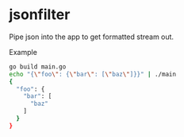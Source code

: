 jsonfilter
==================

Pipe json into the app to get formatted stream out.

Example
```bash
go build main.go
echo "{\"foo\": {\"bar\": [\"baz\"]}}" | ./main
{
  "foo": {
    "bar": [
      "baz"
    ]
  }
}
```
